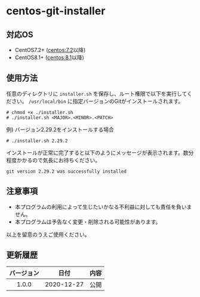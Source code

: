 # centos-git-installer

## 対応OS
* CentOS7.2+ ([centos:7.2](https://hub.docker.com/layers/centos/library/centos/7.2.1511/images/sha256-9aec5c5fe4ba9cf7a8d2a50713dd197c3b0cbd5f5fcd03babe4c1d65c455dabf)以降)
* CentOS8.1+ ([centos:8.1](https://hub.docker.com/layers/centos/library/centos/8.1.1911/images/sha256-9e0c275e0bcb495773b10a18e499985d782810e47b4fce076422acb4bc3da3dd)以降)

## 使用方法
任意のディレクトリに `installer.sh` を保存し、ルート権限で以下を実行してください。
`/usr/local/bin` に指定バージョンのGitがインストールされます。
```
# chmod +x ./installer.sh
# ./installer.sh <MAJOR>.<MINOR>.<PATCH>
```

例) バージョン2.29.2をインストールする場合
```
# ./installer.sh 2.29.2
```

インストールが正常に完了すると以下のようにメッセージが表示されます。数分程度かかるので気長にお待ちください。

```
git version 2.29.2 was successfully installed
```

## 注意事項
* 本プログラムの利用によって生じたいかなる不利益に対しても責任を負いません。
* 本プログラムは予告なく変更・削除される可能性があります。

以上を留意のうえご使用ください。

## 更新履歴
|バージョン|日付|内容|
|:--:|:--:|:--|
|1.0.0|2020-12-27|公開|